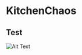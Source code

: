 # KitchenChaos
## Test
![Alt Text](https://media3.giphy.com/media/v1.Y2lkPTc5MGI3NjExNDZmODc4ZjdjMDg5MDJkMDg4YzVkZDJjNWFkYWE5NGMwOTIzMzNhZCZlcD12MV9pbnRlcm5hbF9naWZzX2dpZklkJmN0PWc/8q7YZfZNwGt3Ic9I3R/giphy.gif)

